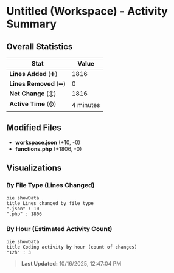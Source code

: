 # Untitled (Workspace) - Activity Summary 

## Overall Statistics

| Stat                   | Value                                                             |
| ---------------------- | ----------------------------------------------------------------- |
| **Lines Added** (➕)   | 1816                                          |
| **Lines Removed** (➖) | 0                                        |
| **Net Change** (↕)    | 1816                |
| **Active Time** (⌚)   | 4 minutes |


## Modified Files
- **workspace.json** (+10, -0)
- **functions.php** (+1806, -0)

## Visualizations

### By File Type (Lines Changed)

```mermaid
pie showData
title Lines changed by file type
".json" : 10
".php" : 1806
```

### By Hour (Estimated Activity Count)

```mermaid
pie showData
title Coding activity by hour (count of changes)
"12h" : 3
```


> **Last Updated:** 10/16/2025, 12:47:04 PM